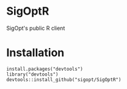 # SigOptR
SigOpt's public R client

# Installation

```
install.packages("devtools")
library("devtools")
devtools::install_github("sigopt/SigOptR")
```
